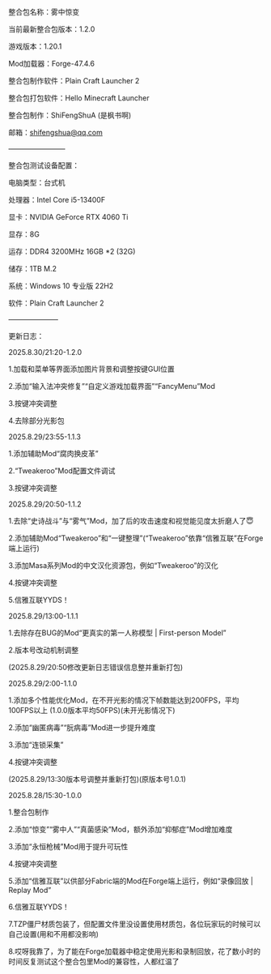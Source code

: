 整合包名称：雾中惊变

当前最新整合包版本：1.2.0

游戏版本：1.20.1

Mod加载器：Forge-47.4.6

整合包制作软件：Plain Craft Launcher 2

整合包打包软件：Hello Minecraft Launcher

整合包制作：ShiFengShuA (是枫书啊)

邮箱：shifengshua@qq.com


————————


整合包测试设备配置：

电脑类型：台式机

处理器：Intel Core i5-13400F

显卡：NVIDIA GeForce RTX 4060 Ti

显存：8G

运存：DDR4 3200MHz 16GB *2 (32G)

储存：1TB M.2

系统：Windows 10 专业版 22H2

软件：Plain Craft Launcher 2


———————


更新日志：


2025.8.30/21:20-1.2.0

1.加载和菜单等界面添加图片背景和调整按键GUI位置

2.添加“输入法冲突修复”“自定义游戏加载界面”“FancyMenu”Mod

3.按键冲突调整

4.去除部分光影包


2025.8.29/23:55-1.1.3

1.添加辅助Mod“腐肉换皮革”

2.“Tweakeroo”Mod配置文件调试

3.按键冲突调整


2025.8.29/20:50-1.1.2

1.去除“史诗战斗”与“雾气”Mod，加了后的攻击速度和视觉能见度太折磨人了😇

2.添加辅助Mod“Tweakeroo”和“一键整理”(“Tweakeroo”依靠“信雅互联”在Forge端上运行)

3.添加Masa系列Mod的中文汉化资源包，例如“Tweakeroo”的汉化

4.按键冲突调整

5.信雅互联YYDS！


2025.8.29/13:00-1.1.1

1.去除存在BUG的Mod“更真实的第一人称模型  |  First-person Model”

2.版本号改动机制调整

(2025.8.29/20:50修改更新日志错误信息整并重新打包)


2025.8.29/2:00-1.1.0

1.添加多个性能优化Mod，在不开光影的情况下帧数能达到200FPS，平均100FPS以上 (1.0.0版本平均50FPS)(未开光影情况下)

2.添加“幽匿病毒”“朊病毒”Mod进一步提升难度

3.添加“连锁采集”

4.按键冲突调整

(2025.8.29/13:30版本号调整并重新打包)(原版本号1.0.1)


2025.8.28/15:30-1.0.0

1.整合包制作

2.添加“惊变”“雾中人”“真菌感染”Mod，额外添加“抑郁症”Mod增加难度

3.添加“永恒枪械”Mod用于提升可玩性

4.按键冲突调整

5.添加“信雅互联”以供部分Fabric端的Mod在Forge端上运行，例如“录像回放 | Replay Mod”

6.信雅互联YYDS！

7.TZP僵尸材质包装了，但配置文件里没设置使用材质包，各位玩家玩的时候可以自己设置(用和不用都没影响)

8.哎呀我靠了，为了能在Forge加载器中稳定使用光影和录制回放，花了数小时的时间反复测试这个整合包里Mod的兼容性，人都红温了

